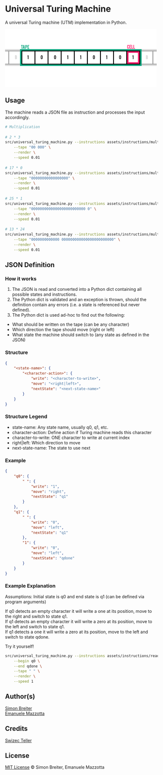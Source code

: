 # Universal Turing Machine

A universal Turing machine (UTM) implementation in Python.

![Turing Machine Example](assets/img/turing.png)

## Usage
The machine reads a JSON file as instruction and processes the input accordingly.

```sh
# Multiplication

# 2 * 3
src/universal_turing_machine.py --instructions assets/instructions/multiplication.json \
    --tape "00 000" \
    --render \
    --speed 0.01
  
# 17 * 0
src/universal_turing_machine.py --instructions assets/instructions/multiplication.json \
    --tape "00000000000000000" \
    --render \
    --speed 0.01

# 25 * 1
src/universal_turing_machine.py --instructions assets/instructions/multiplication.json \
    --tape "0000000000000000000000000 0" \
    --render \
    --speed 0.01

# 13 * 24
src/universal_turing_machine.py --instructions assets/instructions/multiplication.json \
    --tape "0000000000000 000000000000000000000000" \
    --render \
    --speed 0.01
```

## JSON Definition

### How it works

1. The JSON is read and converted into a Python dict containing all possible states and instructions.
2. The Python dict is validated and an exception is thrown, should the definition contain any errors (i.e. a state is referenced but never defined).
3. The Python dict is used ad-hoc to find out the following:

- What should be written on the tape (can be any character)
- Which direction the tape should move (right or left)
- What state the machine should switch to (any state as defined in the JSON)

### Structure

```json
{
    "<state-name>": {
        "<character-action>": {
            "write": "<character-to-write>",
            "move": "<right|left>",
            "nextState": "<next-state-name>"
        }
    }
}
```

### Structure Legend

* state-name: Any state name, usually q0, q1, etc.
* character-action: Define action if Turing machine reads this character
* character-to-write: ONE character to write at current index
* right|left: Which direction to move
* next-state-name: The state to use next

### Example

```json
{
    "q0": {
        " ": {
            "write": "1",
            "move": "right",
            "nextState": "q1"
        }
    },
    "q1": {
        " ": {
            "write": "0",
            "move": "left",
            "nextState": "q1"
        },
        "1": {
            "write": "0",
            "move": "left",
            "nextState": "qdone"
        }
    }
}
```

### Example Explanation

Assumptions: Initial state is q0 and end state is q1 (can be defined via program arguments)

If q0 detects an empty character it will write a one at its position, move to the right and switch to state q1.  
If q1 detects an empty character it will write a zero at its position, move to the left and switch to state q1.  
If q1 detects a one it will write a zero at its position, move to the left and switch to state qdone.  

Try it yourself!

```bash
src/universal_turing_machine.py --instructions assets/instructions/readme_example.json \
    --begin q0 \
    --end qdone \
    --tape " " \
    --render \
    --speed 1
```

## Author(s)

[Simon Breiter](mailto:hello@simonbreiter.com)  
[Emanuele Mazzotta](mailto:hello@mazzotta.me)

## Credits
[Swizec Teller](http://swizec.com/blog/a-turing-machine-in-133-bytes-of-javascript/swizec/3069)

## License

[MIT License](LICENSE.md) © Simon Breiter, Emanuele Mazzotta

